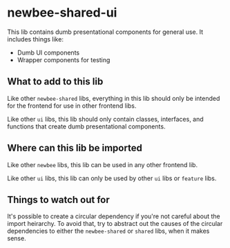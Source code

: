# newbee-shared-ui

This lib contains dumb presentational components for general use. It includes things like:

- Dumb UI components
- Wrapper components for testing

## What to add to this lib

Like other `newbee-shared` libs, everything in this lib should only be intended for the frontend for use in other frontend libs.

Like other `ui` libs, this lib should only contain classes, interfaces, and functions that create dumb presentational components.

## Where can this lib be imported

Like other `newbee` libs, this lib can be used in any other frontend lib.

Like other `ui` libs, this lib can only be used by other `ui` libs or `feature` libs.

## Things to watch out for

It's possible to create a circular dependency if you're not careful about the import heirarchy. To avoid that, try to abstract out the causes of the circular dependencies to either the `newbee-shared` or `shared` libs, when it makes sense.
